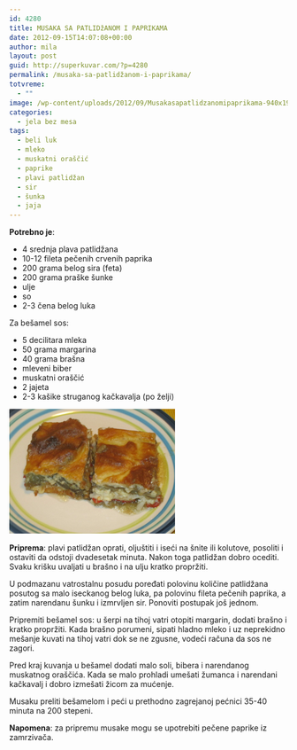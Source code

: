 ```yaml
---
id: 4280
title: MUSAKA SA PATLIDžANOM I PAPRIKAMA
date: 2012-09-15T14:07:08+00:00
author: mila
layout: post
guid: http://superkuvar.com/?p=4280
permalink: /musaka-sa-patlidžanom-i-paprikama/
totvreme:
  - ""
image: /wp-content/uploads/2012/09/Musakasapatlidzanomipaprikama-940x198.jpg
categories:
  - jela bez mesa
tags:
  - beli luk
  - mleko
  - muskatni oraščić
  - paprike
  - plavi patlidžan
  - sir
  - šunka
  - jaja
---
```

**Potrebno je**:

  * 4 srednja plava patlidžana
  * 10-12 fileta pečenih crvenih paprika
  * 200 grama belog sira (feta)
  * 200 grama praške šunke
  * ulje
  * so
  * 2-3 čena belog luka

Za bešamel sos:

  * 5 decilitara mleka
  * 50 grama margarina
  * 40 grama brašna
  * mleveni biber
  * muskatni oraščić
  * 2 jajeta
  * 2-3 kašike struganog kačkavalja (po želji)

<img class="alignnone size-medium wp-image-4281" title="Musakasapatlidzanomipaprikama" src="/wp-content/uploads/2012/09/Musakasapatlidzanomipaprikama-1024x768.jpg" alt="" width="300" height="225" /> 

**Priprema**: plavi patlidžan oprati, oljuštiti i iseći na šnite ili kolutove, posoliti i ostaviti da odstoji dvadesetak minuta. Nakon toga patlidžan dobro ocediti. Svaku krišku uvaljati u brašno i na ulju kratko propržiti.

U podmazanu vatrostalnu posudu poređati polovinu količine patlidžana posutog sa malo iseckanog belog luka, pa polovinu fileta pečenih paprika, a zatim narendanu šunku i izmrvljen sir. Ponoviti postupak još jednom.

Pripremiti bešamel sos: u šerpi na tihoj vatri otopiti margarin, dodati brašno i kratko propržiti. Kada brašno porumeni, sipati hladno mleko i uz neprekidno mešanje kuvati na tihoj vatri dok se ne zgusne, vodeći računa da sos ne zagori.

Pred kraj kuvanja u bešamel dodati malo soli, bibera i narendanog muskatnog oraščića. Kada se malo prohladi umešati žumanca i narendani kačkavalj i dobro izmešati žicom za mućenje.

Musaku preliti bešamelom i peći u prethodno zagrejanoj pećnici 35-40 minuta na 200 stepeni.

**Napomena**:   za pripremu musake mogu se upotrebiti pečene paprike iz zamrzivača.